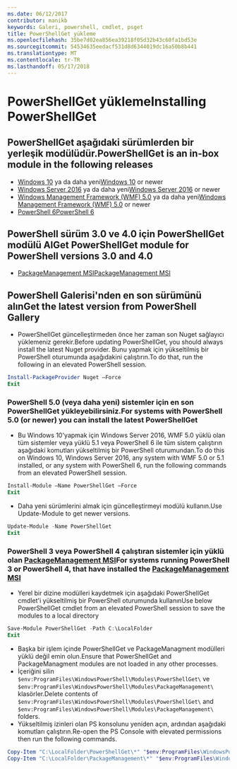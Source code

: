 ```yaml
---
ms.date: 06/12/2017
contributor: manikb
keywords: Galeri, powershell, cmdlet, psget
title: PowerShellGet yükleme
ms.openlocfilehash: 35be7d02ea856ea39218f05d32b43c60fa1bd53e
ms.sourcegitcommit: 54534635eedacf531d8d6344019dc16a50b8b441
ms.translationtype: MT
ms.contentlocale: tr-TR
ms.lasthandoff: 05/17/2018
---
```

# <a name="installing-powershellget"></a><span data-ttu-id="47692-103">PowerShellGet yükleme</span><span class="sxs-lookup"><span data-stu-id="47692-103">Installing PowerShellGet</span></span>

## <a name="powershellget-is-an-in-box-module-in-the-following-releases"></a><span data-ttu-id="47692-104">PowerShellGet aşağıdaki sürümlerden bir yerleşik modülüdür.</span><span class="sxs-lookup"><span data-stu-id="47692-104">PowerShellGet is an in-box module in the following releases</span></span>

- <span data-ttu-id="47692-105">[Windows 10](https://www.microsoft.com/windows/get-windows-10) ya da daha yeni</span><span class="sxs-lookup"><span data-stu-id="47692-105">[Windows 10](https://www.microsoft.com/windows/get-windows-10) or newer</span></span>
- <span data-ttu-id="47692-106">[Windows Server 2016](https://technet.microsoft.com/windows-server-docs/get-started/windows-server-2016) ya da daha yeni</span><span class="sxs-lookup"><span data-stu-id="47692-106">[Windows Server 2016](https://technet.microsoft.com/windows-server-docs/get-started/windows-server-2016) or newer</span></span>
- <span data-ttu-id="47692-107">[Windows Management Framework (WMF) 5.0](https://www.microsoft.com/download/details.aspx?id=50395) ya da daha yeni</span><span class="sxs-lookup"><span data-stu-id="47692-107">[Windows Management Framework (WMF) 5.0](https://www.microsoft.com/download/details.aspx?id=50395) or newer</span></span>
- [<span data-ttu-id="47692-108">PowerShell 6</span><span class="sxs-lookup"><span data-stu-id="47692-108">PowerShell 6</span></span>](https://github.com/PowerShell/PowerShell/releases)

## <a name="get-powershellget-module-for-powershell-versions-30-and-40"></a><span data-ttu-id="47692-109">PowerShell sürüm 3.0 ve 4.0 için PowerShellGet modülü Al</span><span class="sxs-lookup"><span data-stu-id="47692-109">Get PowerShellGet module for PowerShell versions 3.0 and 4.0</span></span>

- [<span data-ttu-id="47692-110">PackageManagement MSI</span><span class="sxs-lookup"><span data-stu-id="47692-110">PackageManagement MSI</span></span>](http://go.microsoft.com/fwlink/?LinkID=746217&clcid=0x409)

## <a name="get-the-latest-version-from-powershell-gallery"></a><span data-ttu-id="47692-111">PowerShell Galerisi'nden en son sürümünü alın</span><span class="sxs-lookup"><span data-stu-id="47692-111">Get the latest version from PowerShell Gallery</span></span>

- <span data-ttu-id="47692-112">PowerShellGet güncelleştirmeden önce her zaman son Nuget sağlayıcı yüklemeniz gerekir.</span><span class="sxs-lookup"><span data-stu-id="47692-112">Before updating PowerShellGet, you should always install the latest Nuget provider.</span></span> <span data-ttu-id="47692-113">Bunu yapmak için yükseltilmiş bir PowerShell oturumunda aşağıdakini çalıştırın.</span><span class="sxs-lookup"><span data-stu-id="47692-113">To do that, run the following in an elevated PowerShell session.</span></span>

```powershell
Install-PackageProvider Nuget –Force
Exit
```

### <a name="for-systems-with-powershell-50-or-newer-you-can-install-the-latest-powershellget"></a><span data-ttu-id="47692-114">PowerShell 5.0 (veya daha yeni) sistemler için en son PowerShellGet yükleyebilirsiniz.</span><span class="sxs-lookup"><span data-stu-id="47692-114">For systems with PowerShell 5.0 (or newer) you can install the latest PowerShellGet</span></span>

- <span data-ttu-id="47692-115">Bu Windows 10'yapmak için Windows Server 2016, WMF 5.0 yüklü olan tüm sistemler veya yüklü 5.1 veya PowerShell 6 ile tüm sistem çalıştırın aşağıdaki komutları yükseltilmiş bir PowerShell oturumundan.</span><span class="sxs-lookup"><span data-stu-id="47692-115">To do this on Windows 10, Windows Server 2016, any system with WMF 5.0 or 5.1 installed, or any system with PowerShell 6, run the following commands from an elevated PowerShell session.</span></span>

```powershell
Install-Module –Name PowerShellGet –Force
Exit
```

- <span data-ttu-id="47692-116">Daha yeni sürümlerini almak için güncelleştirmeyi modülü kullanın.</span><span class="sxs-lookup"><span data-stu-id="47692-116">Use Update-Module to get newer versions.</span></span>

```powershell
Update-Module -Name PowerShellGet
Exit
```

### <a name="for-systems-running-powershell-3-or-powershell-4-that-have-installed-the-packagemanagement-msihttpgomicrosoftcomfwlinklinkid746217clcid0x409"></a><span data-ttu-id="47692-117">PowerShell 3 veya PowerShell 4 çalıştıran sistemler için yüklü olan [PackageManagement MSI](http://go.microsoft.com/fwlink/?LinkID=746217&clcid=0x409)</span><span class="sxs-lookup"><span data-stu-id="47692-117">For systems running PowerShell 3 or PowerShell 4, that have installed the [PackageManagement MSI](http://go.microsoft.com/fwlink/?LinkID=746217&clcid=0x409)</span></span>

- <span data-ttu-id="47692-118">Yerel bir dizine modülleri kaydetmek için aşağıdaki PowerShellGet cmdlet'i yükseltilmiş bir PowerShell oturumunda kullanın</span><span class="sxs-lookup"><span data-stu-id="47692-118">Use below PowerShellGet cmdlet from an elevated PowerShell session to save the modules to a local directory</span></span>

```powershell
Save-Module PowerShellGet -Path C:\LocalFolder
Exit
```

- <span data-ttu-id="47692-119">Başka bir işlem içinde PowerShellGet ve PackageManagment modülleri yüklü değil emin olun.</span><span class="sxs-lookup"><span data-stu-id="47692-119">Ensure that PowerShellGet and PackageManagment modules are not loaded in any other processes.</span></span>
- <span data-ttu-id="47692-120">İçeriğini silin `$env:ProgramFiles\WindowsPowerShell\Modules\PowerShellGet\` ve `$env:ProgramFiles\WindowsPowerShell\Modules\PackageManagement\` klasörler.</span><span class="sxs-lookup"><span data-stu-id="47692-120">Delete contents of `$env:ProgramFiles\WindowsPowerShell\Modules\PowerShellGet\` and  `$env:ProgramFiles\WindowsPowerShell\Modules\PackageManagement\` folders.</span></span>
- <span data-ttu-id="47692-121">Yükseltilmiş izinleri olan PS konsolunu yeniden açın, ardından aşağıdaki komutları çalıştırın.</span><span class="sxs-lookup"><span data-stu-id="47692-121">Re-open the PS Console with elevated permissions then run the following commands.</span></span>

```powershell
Copy-Item "C:\LocalFolder\PowerShellGet\*" "$env:ProgramFiles\WindowsPowerShell\Modules\PowerShellGet\" -Recurse -Force
Copy-Item "C:\LocalFolder\PackageManagement\*" "$env:ProgramFiles\WindowsPowerShell\Modules\PackageManagement\" -Recurse -Force
```